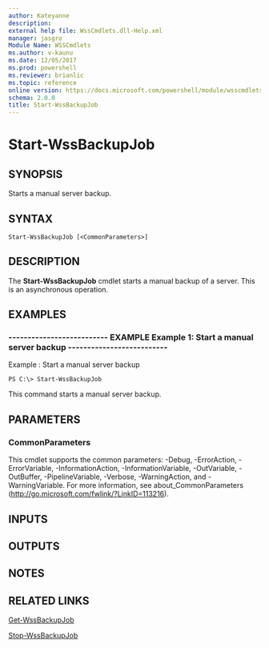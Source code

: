 ```yaml
---
author: Kateyanne
description: 
external help file: WssCmdlets.dll-Help.xml
manager: jasgro
Module Name: WSSCmdlets
ms.author: v-kaunu
ms.date: 12/05/2017
ms.prod: powershell
ms.reviewer: brianlic
ms.topic: reference
online version: https://docs.microsoft.com/powershell/module/wsscmdlets/start-wssbackupjob?view=windowsserver2012r2-ps&wt.mc_id=ps-gethelp
schema: 2.0.0
title: Start-WssBackupJob
---
```


# Start-WssBackupJob

## SYNOPSIS
Starts a manual server backup.

## SYNTAX

```
Start-WssBackupJob [<CommonParameters>]
```

## DESCRIPTION
The **Start-WssBackupJob** cmdlet starts a manual backup of a server.
This is an asynchronous operation.

## EXAMPLES

### -------------------------- EXAMPLE Example 1: Start a manual server backup --------------------------
Example : Start a manual server backup


```
PS C:\> Start-WssBackupJob
```

This command starts a manual server backup.

## PARAMETERS

### CommonParameters
This cmdlet supports the common parameters: -Debug, -ErrorAction, -ErrorVariable, -InformationAction, -InformationVariable, -OutVariable, -OutBuffer, -PipelineVariable, -Verbose, -WarningAction, and -WarningVariable. For more information, see about_CommonParameters (http://go.microsoft.com/fwlink/?LinkID=113216).

## INPUTS

## OUTPUTS

## NOTES

## RELATED LINKS

[Get-WssBackupJob](./Get-WssBackupJob.md)

[Stop-WssBackupJob](./Stop-WssBackupJob.md)


